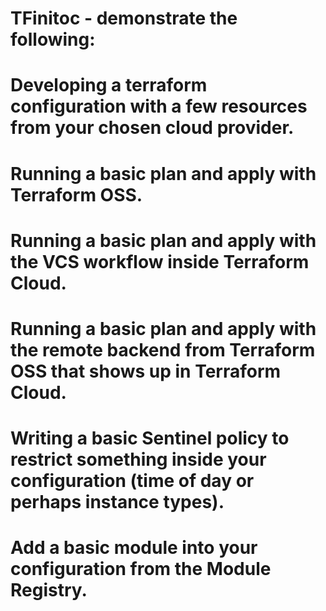 # TFinitoc - demonstrate the following:
# Developing a terraform configuration with a few resources from your chosen cloud provider.
# Running a basic plan and apply with Terraform OSS.
# Running a basic plan and apply with the VCS workflow inside Terraform Cloud.
# Running a basic plan and apply with the remote backend from Terraform OSS that shows up in Terraform Cloud.
# Writing a basic Sentinel policy to restrict something inside your configuration (time of day or perhaps instance types).
# Add a basic module into your configuration from the Module Registry.
